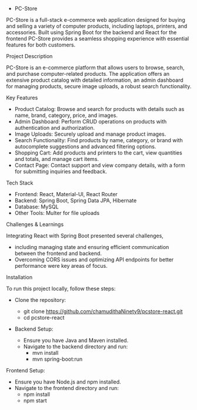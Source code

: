 - PC-Store

PC-Store is a full-stack e-commerce web application designed for buying and selling a variety of computer products, including laptops, printers, and accessories. 
Built using Spring Boot for the backend and React for the frontend
PC-Store provides a seamless shopping experience with essential features for both customers.

Project Description

PC-Store is an e-commerce platform that allows users to browse, search, and purchase computer-related products. 
The application offers an extensive product catalog with detailed information, an admin dashboard for managing products, secure image uploads, a robust search functionality.

Key Features
* Product Catalog: Browse and search for products with details such as name, brand, category, price, and images.
* Admin Dashboard: Perform CRUD operations on products with authentication and authorization.
* Image Uploads: Securely upload and manage product images.
* Search Functionality: Find products by name, category, or brand with autocomplete suggestions and advanced filtering options.
* Shopping Cart: Add products and printers to the cart, view quantities and totals, and manage cart items.
* Contact Page: Contact support and view company details, with a form for submitting inquiries and feedback.

Tech Stack
* Frontend: React, Material-UI, React Router
* Backend: Spring Boot, Spring Data JPA, Hibernate
* Database: MySQL
* Other Tools: Multer for file uploads

Challenges & Learnings

  Integrating React with Spring Boot presented several challenges, 
  * including managing state and ensuring efficient communication between the frontend and backend. 
  * Overcoming CORS issues and optimizing API endpoints for better performance were key areas of focus.

Installation

To run this project locally, follow these steps:
* Clone the repository:
  * git clone https://github.com/chamudithaNinety9/pcstore-react.git
  * cd pcstore-react
    
* Backend Setup:
  * Ensure you have Java and Maven installed.
  * Navigate to the backend directory and run:
      * mvn install
      * mvn spring-boot:run
    
Frontend Setup:
* Ensure you have Node.js and npm installed.
* Navigate to the frontend directory and run:
    - npm install
    - npm start
